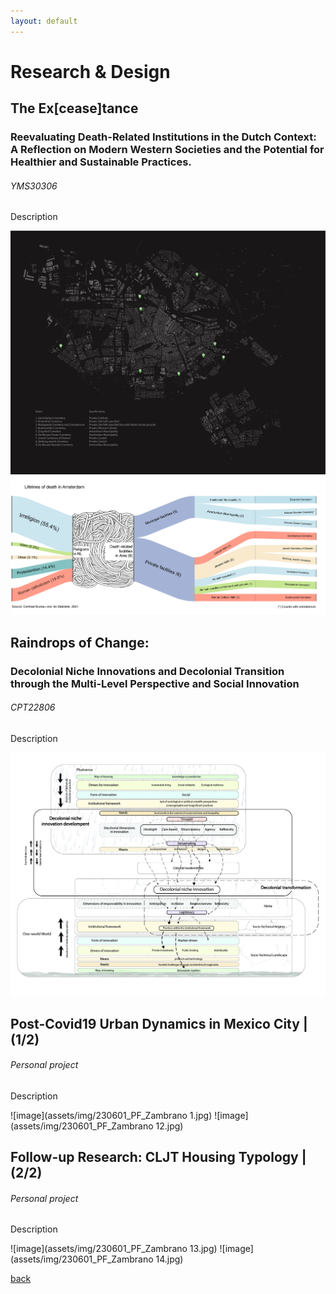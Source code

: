 ```yaml
---
layout: default
---
```


# Research & Design

## The Ex[cease]tance
### Reevaluating Death-Related Institutions in the Dutch Context: A Reflection on Modern Western Societies and the Potential for Healthier and Sustainable Practices.
###### _YMS30306_

Description

![image](assets/img/Fig1_JJCL.png)
![image](assets/img/Fig3_JJCL-min.png)

## Raindrops of Change: 
### Decolonial Niche Innovations and Decolonial Transition through the Multi-Level Perspective and Social Innovation
###### _CPT22806_

Description

![image](assets/img/DecolonialNicheInnovations.jpg)

## Post-Covid19 Urban Dynamics in Mexico City | (1/2)
###### _Personal project_

Description

![image](assets/img/230601_PF_Zambrano 1.jpg)
![image](assets/img/230601_PF_Zambrano 12.jpg)

## Follow-up Research: CLJT Housing Typology | (2/2)
###### _Personal project_

Description

![image](assets/img/230601_PF_Zambrano 13.jpg)
![image](assets/img/230601_PF_Zambrano 14.jpg)


[back](./)
